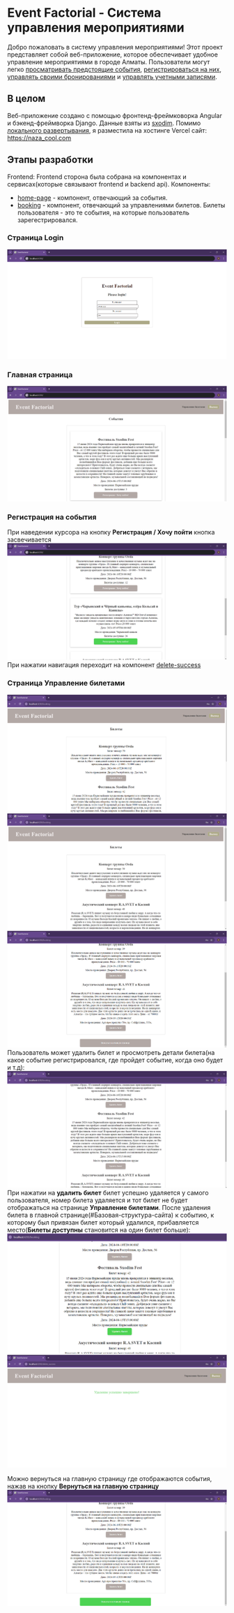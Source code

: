 # Event Factorial - Система управления мероприятиями

Добро пожаловать в систему управления мероприятиями! Этот проект представляет собой веб-приложение, которое обеспечивает удобное управление мероприятиями в городе Алматы. Пользователи могут легко [просматривать предстоящие события](#главная-страница), [регистрироваться на них](#регистрация-на-события), [управлять своими бронированиями](#страница-управление-билетами) и [управлять учетными записями](#страница-login).

## В целом
Веб-приложение создано с помощью фронтенд-фреймковорка Angular и бэкенд-фреймворка Django. 
Данные взяты из [sxodim](https://sxodim.com/almaty). 
Помимо [локального развертывания](#Локальное-развертывание), я разместила на хостинге Vercel сайт: https://naza_cool.com

## Этапы разработки
Frontend: Frontend сторона была собрана на компонентах и сервисах(которые связывают frontend и backend api). Компоненты: 
 * [home-page](#главная-страница) - компонент, отвечающий за события. 
 * [booking](#страница-управление-билетами) - компонент, отвечающий за управлениями билетов. Билеты пользователя - это те события, на которые пользователь зарегестрировался.

### Страница Login
![alt text](./preview/image-8.png)
### Главная страница
![alt text](./preview/image-9.png)

### Регистрация на события
При наведении курсора на кнопку **Регистрация / Хочу пойти** кнопка засвечивается 
![alt text](./preview/image-10.png)
При нажатии навигация переходит на компонент [delete-success](#)
### Страница **Управление билетами**
 ![alt text](./preview/image.png) 
![alt text](./preview/image-5.png)
![alt text](./preview/image-6.png)
 Пользователь может удалить билет и просмотреть детали билета(на какое событие регистрировался, где пройдет событие, когда оно будет и т.д):
![alt text](./preview/image-2.png)
 При нажатии на **удалить билет** билет успешно удаляется у самого пользователя, номер билета удаляется и тот билет не будет отображаться на странице **Управление билетами**. После удаления билета в главной странице(#Базовая-структура-сайта) к событию, к которому был привязан билет который удалился, прибавляется место(**Билеты доступны** становится на один билет больше):
 ![alt text](./preview/image-3.png)
 ![alt text](./preview/image-4.png)

Можно вернуться на главную страницу где отображаются события, нажав на кнопку **Вернуться на главную страницу**
![alt text](./preview/image-7.png)